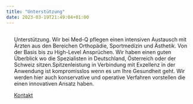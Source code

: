 ```yaml
---
title: "Unterstützung"
date: 2023-03-19T21:49:04+01:00
---
```


<div class="container">
    <div class="columns">
        <div class="column is-centered-tablet-portrait"></div>
        <div class="column is-7 mt-60">
            <article class="media icon-box">
                <div class="media-content mt-50">
                    <div class="content">
                        <p>
                            <span class="icon-box-title">Unterstützung.</span>
                                <span class="icon-box-text">Wir bei Med-Q pflegen einen intensiven Austausch mit Ärzten aus den Bereichen Orthopädie, Sportmedizin und Ästhetik. Von der Basis bis zu High-Level Ansprüchen. 
                                Wir haben einen guten Überblick wo die Spezialisten in Deutschland, Österreich oder der Schweiz sitzen.Spitzenleistung in Verbindung mit Exzellenz in der Anwendung ist kompromisslos wenn es um Ihre Gesundheit geht.
                                Wir werden hier auch konservative und operative Verfahren vorstellen die einen innovativen Ansatz haben.
                                    <p>
                                        <a class="button cta rounded primary-btn raised" href="kontakt">Kontakt</a>
                                    </p>
                                </span>
                        </p>
                    </div>
                </div>
            </article>
        </div>
    </div>
</div>

